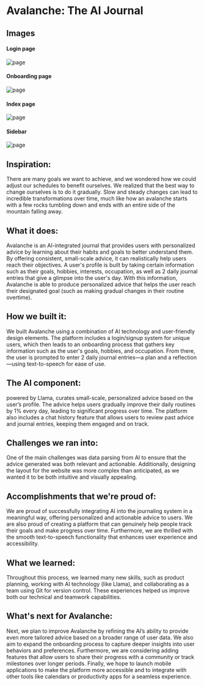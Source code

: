 

# Avalanche: The AI Journal

## Images

#### Login page
![page](https://imgur.com/gWXW1Bj.png)

#### Onboarding page
![page](https://imgur.com/Zk5pDOf.png)

#### Index page
![page](https://imgur.com/toIxSXC.png)

#### Sidebar
![page](https://imgur.com/87FWHXi.png)



## Inspiration: 

There are many goals we want to achieve, and we wondered how we could adjust our schedules to benefit ourselves. We realized that the best way to change ourselves is to do it gradually. Slow and steady changes can lead to incredible transformations over time, much like how an avalanche starts with a few rocks tumbling down and ends with an entire side of the mountain falling away.

## What it does:
Avalanche is an AI-integrated journal that provides users with personalized advice by learning about their habits and goals to better understand them. By offering consistent, small-scale advice, it can realistically help users reach their objectives. A user's profile is built by taking certain information such as their goals, hobbies, interests, occupation, as well as 2 daily journal entries that give a glimpse into the user's day. With this information, Avalanche is able to produce personalized advice that helps the user reach their designated goal (such as making gradual changes in their routine overtime).

## How we built it:
We built Avalanche using a combination of AI technology and user-friendly design elements. The platform includes a login/signup system for unique users, which then leads to an onboarding process that gathers key information such as the user's goals, hobbies, and occupation. From there, the user is prompted to enter 2 daily journal entries—a plan and a reflection—using text-to-speech for ease of use.

## The AI component:
 powered by Llama, curates small-scale, personalized advice based on the user’s profile. The advice helps users gradually improve their daily routines by 1% every day, leading to significant progress over time. The platform also includes a chat history feature that allows users to review past advice and journal entries, keeping them engaged and on track.

## Challenges we ran into:
One of the main challenges was data parsing from AI to ensure that the advice generated was both relevant and actionable. Additionally, designing the layout for the website was more complex than anticipated, as we wanted it to be both intuitive and visually appealing.

## Accomplishments that we're proud of:
We are proud of successfully integrating AI into the journaling system in a meaningful way, offering personalized and actionable advice to users. We are also proud of creating a platform that can genuinely help people track their goals and make progress over time. Furthermore, we are thrilled with the smooth text-to-speech functionality that enhances user experience and accessibility.

## What we learned:
Throughout this process, we learned many new skills, such as product planning, working with AI technology (like Llama), and collaborating as a team using Git for version control. These experiences helped us improve both our technical and teamwork capabilities.

## What's next for Avalanche:
Next, we plan to improve Avalanche by refining the AI’s ability to provide even more tailored advice based on a broader range of user data. We also aim to expand the onboarding process to capture deeper insights into user behaviors and preferences. Furthermore, we are considering adding features that allow users to share their progress with a community or track milestones over longer periods. Finally, we hope to launch mobile applications to make the platform more accessible and to integrate with other tools like calendars or productivity apps for a seamless experience.
